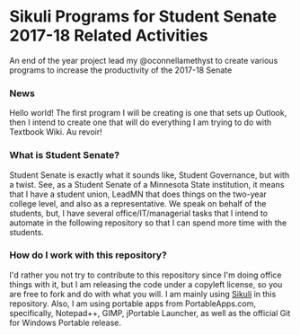 # Sikuli Programs for Student Senate 2017-18 Related Activities
An end of the year project lead my @oconnellamethyst to create various programs to increase the productivity of the 2017-18 Senate

### News
Hello world! The first program I will be creating is one that sets up Outlook, then I intend to create one that will do everything I am trying to do with Textbook Wiki. Au revoir!

### What is Student Senate?
Student Senate is exactly what it sounds like, Student Governance, but with a twist. See, as a Student Senate of a Minnesota State institution, it means that I have a student union, LeadMN that does things on the two-year college level, and also as a representative. We speak on behalf of the students, but, I have several office/IT/managerial tasks that I intend to automate in the following repository so that I can spend more time with the students.

### How do I work with this repository?
I'd rather you not try to contribute to this repository since I'm doing office things with it, but I am releasing the code under a copyleft license, so you are free to fork and do with what you will. I am mainly using [Sikuli](http://www.sikuli.org/) in this repository. Also, I am using portable apps from PortableApps.com, specifically, Notepad++, GIMP, jPortable Launcher, as well as the official Git for Windows Portable release.

